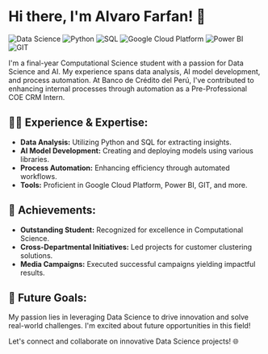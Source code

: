 # Hi there, I'm Alvaro Farfan! 👋

![Data Science](https://img.shields.io/badge/Data%20Science-Enthusiast-blue?style=flat-square)
![Python](https://img.shields.io/badge/Python-Data%20Analysis-green?style=flat-square&logo=python)
![SQL](https://img.shields.io/badge/SQL-Database%20Management-orange?style=flat-square&logo=sql)
![Google Cloud Platform](https://img.shields.io/badge/Google%20Cloud%20Platform-Cloud%20Services-blue?style=flat-square&logo=google-cloud)
![Power BI](https://img.shields.io/badge/Power%20BI-Data%20Visualization-yellow?style=flat-square&logo=power-bi)
![GIT](https://img.shields.io/badge/GIT-Version%20Control-blueviolet?style=flat-square&logo=git)

I'm a final-year Computational Science student with a passion for Data Science and AI. My experience spans data analysis, AI model development, and process automation. At Banco de Crédito del Perú, I've contributed to enhancing internal processes through automation as a Pre-Professional COE CRM Intern.

## 👨‍💻 Experience & Expertise:

- **Data Analysis:** Utilizing Python and SQL for extracting insights.
- **AI Model Development:** Creating and deploying models using various libraries.
- **Process Automation:** Enhancing efficiency through automated workflows.
- **Tools:** Proficient in Google Cloud Platform, Power BI, GIT, and more.

## 🌟 Achievements:

- **Outstanding Student:** Recognized for excellence in Computational Science.
- **Cross-Departmental Initiatives:** Led projects for customer clustering solutions.
- **Media Campaigns:** Executed successful campaigns yielding impactful results.

## 🚀 Future Goals:

My passion lies in leveraging Data Science to drive innovation and solve real-world challenges. I'm excited about future opportunities in this field!

Let's connect and collaborate on innovative Data Science projects! 🌐

